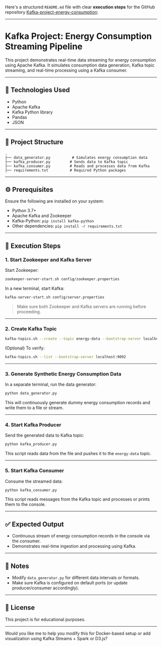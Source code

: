 Here's a structured `README.md` file with clear **execution steps** for the GitHub repository [Kafka-project-energy-consumption](https://github.com/Domaakshithareddy/Kafka-project-energy-consumption):

---

# Kafka Project: Energy Consumption Streaming Pipeline

This project demonstrates real-time data streaming for energy consumption using Apache Kafka. It simulates consumption data generation, Kafka topic streaming, and real-time processing using a Kafka consumer.

---

## 🧰 Technologies Used

* Python
* Apache Kafka
* Kafka Python library
* Pandas
* JSON

---

## 📁 Project Structure

```
.
├── data_generator.py          # Simulates energy consumption data
├── kafka_producer.py         # Sends data to Kafka topic
├── kafka_consumer.py         # Reads and processes data from Kafka
├── requirements.txt          # Required Python packages
```

---

## ⚙️ Prerequisites

Ensure the following are installed on your system:

* Python 3.7+
* Apache Kafka and Zookeeper
* Kafka-Python: `pip install kafka-python`
* Other dependencies: `pip install -r requirements.txt`

---

## 🚀 Execution Steps

### 1. Start Zookeeper and Kafka Server

Start Zookeeper:

```bash
zookeeper-server-start.sh config/zookeeper.properties
```

In a new terminal, start Kafka:

```bash
kafka-server-start.sh config/server.properties
```

> Make sure both Zookeeper and Kafka servers are running before proceeding.

---

### 2. Create Kafka Topic

```bash
kafka-topics.sh --create --topic energy-data --bootstrap-server localhost:9092 --partitions 1 --replication-factor 1
```

(Optional) To verify:

```bash
kafka-topics.sh --list --bootstrap-server localhost:9092
```

---

### 3. Generate Synthetic Energy Consumption Data

In a separate terminal, run the data generator:

```bash
python data_generator.py
```

This will continuously generate dummy energy consumption records and write them to a file or stream.

---

### 4. Start Kafka Producer

Send the generated data to Kafka topic:

```bash
python kafka_producer.py
```

This script reads data from the file and pushes it to the `energy-data` topic.

---

### 5. Start Kafka Consumer

Consume the streamed data:

```bash
python kafka_consumer.py
```

This script reads messages from the Kafka topic and processes or prints them to the console.

---

## ✅ Expected Output

* Continuous stream of energy consumption records in the console via the consumer.
* Demonstrates real-time ingestion and processing using Kafka.

---

## 📌 Notes

* Modify `data_generator.py` for different data intervals or formats.
* Make sure Kafka is configured on default ports (or update producer/consumer accordingly).

---

## 📜 License

This project is for educational purposes.

---

Would you like me to help you modify this for Docker-based setup or add visualization using Kafka Streams + Spark or D3.js?
